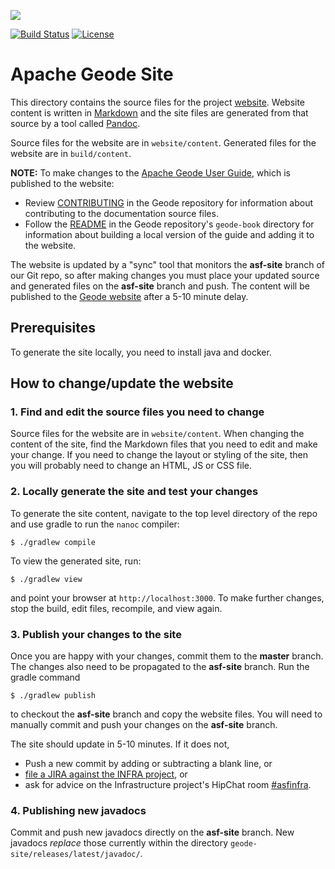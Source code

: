 <!--
Licensed to the Apache Software Foundation (ASF) under one or more
contributor license agreements.  See the NOTICE file distributed with
this work for additional information regarding copyright ownership.
The ASF licenses this file to You under the Apache License, Version 2.0
(the "License"); you may not use this file except in compliance with
the License.  You may obtain a copy of the License at

     http://www.apache.org/licenses/LICENSE-2.0

Unless required by applicable law or agreed to in writing, software
distributed under the License is distributed on an "AS IS" BASIS,
WITHOUT WARRANTIES OR CONDITIONS OF ANY KIND, either express or implied.
See the License for the specific language governing permissions and
limitations under the License.
-->

[<img src="https://geode.apache.org/img/apache_geode_logo.png" align="center"/>](http://geode.apache.org)

[![Build Status](https://travis-ci.org/apache/geode-site.svg?branch=master)](https://travis-ci.org/apache/geode-site) [![License](https://img.shields.io/badge/License-Apache%202.0-blue.svg)](https://www.apache.org/licenses/LICENSE-2.0) 

# Apache Geode Site

This directory contains the source files for the project [website](https://geode.apache.org). Website content is written in [Markdown](https://help.github.com/articles/markdown-basics) and the site files are generated from that source by a tool called [Pandoc](http://johnmacfarlane.net/pandoc).

Source files for the website are in `website/content`. Generated files for the website are in `build/content`.

**NOTE:** To make changes to the [Apache Geode User Guide](http://geode.apache.org/docs/), which is published to the website:

- Review [CONTRIBUTING](https://github.com/apache/geode/blob/develop/geode-docs/CONTRIBUTE.md) in the Geode repository for information about contributing to the documentation source files.
- Follow the [README](https://github.com/apache/geode/blob/develop/geode-book/README.md) in the Geode repository's `geode-book` directory for information about building a local version of the guide and adding it to the website.

The website is updated by a "sync" tool that monitors the __asf-site__ branch 
of our Git repo, so after making changes you must place your updated source
and generated files on the __asf-site__ branch and push.
The content will be published to the
[Geode website](http://geode.apache.org) after a 5-10 minute delay.

## Prerequisites

To generate the site locally, you need to install java and docker. 

## How to change/update the website

### 1. Find and edit the source files you need to change

Source files for the website are in ``website/content``.  When changing the content of the site, find the Markdown files that you
need to edit and make your change. If you need to change the layout or styling of the site, then you will probably need to change
an HTML, JS or CSS file.

### 2. Locally generate the site and test your changes

To generate the site content, navigate to the top level directory of the repo and use gradle to run the `nanoc` compiler:

    $ ./gradlew compile

To view the generated site, run:

    $ ./gradlew view

and point your browser at `http://localhost:3000`. To make further changes, stop the build, edit files, recompile, and view again.

### 3. Publish your changes to the site

Once you are happy with your changes, commit them to the __master__ branch.
The changes also need to be propagated to the __asf-site__ branch. Run the
gradle command

    $ ./gradlew publish

to checkout the __asf-site__ branch and copy the website files.  You will
need to manually commit and push your changes on the __asf-site__ branch.

The site should update in 5-10 minutes. If it does not, 

- Push a new commit by adding or subtracting a blank line, or
- [file a JIRA against the INFRA project](https://issues.apache.org/jira/browse/INFRA), or 
- ask for advice on the Infrastructure project's HipChat room
[#asfinfra](https://www.hipchat.com/g4P84gemn).

### 4. Publishing new javadocs

Commit and push new javadocs directly on the __asf-site__ branch.
New javadocs _replace_ those currently within the directory
`geode-site/releases/latest/javadoc/`.

